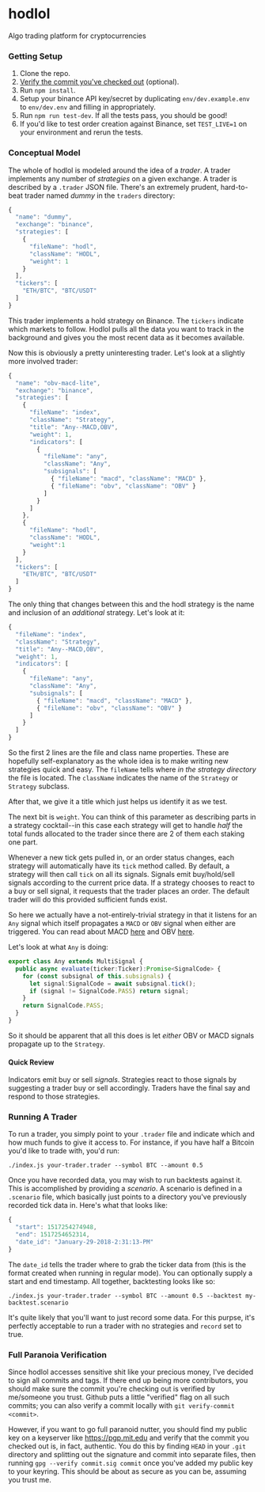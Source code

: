 # hodlol
Algo trading platform for cryptocurrencies


### Getting Setup
1. Clone the repo.
1. [Verify the commit you've checked out](#full-paranoia-verification) (optional).
1. Run `npm install`.
1. Setup your binance API key/secret by duplicating `env/dev.example.env` to `env/dev.env` and filling in appropriately.
1. Run `npm run test-dev`. If all the tests pass, you should be good!
1. If you'd like to test order creation against Binance, set `TEST_LIVE=1` on your environment and rerun the tests.


### Conceptual Model
The whole of hodlol is modeled around the idea of a _trader_. A trader implements any number of _strategies_ on a given exchange. A trader is described by a `.trader` JSON file. There's an extremely prudent, hard-to-beat trader named _dummy_ in the `traders` directory:

```javascript
{
  "name": "dummy",
  "exchange": "binance",
  "strategies": [
    {
      "fileName": "hodl",
      "className": "HODL",
      "weight": 1
    }
  ],
  "tickers": [
    "ETH/BTC", "BTC/USDT"
  ]
}
```

This trader implements a hold strategy on Binance. The `tickers` indicate which markets to follow. Hodlol pulls all the data you want to track in the background and gives you the most recent data as it becomes available.

Now this is obviously a pretty uninteresting trader. Let's look at a slightly more involved trader:

```javascript
{
  "name": "obv-macd-lite",
  "exchange": "binance",
  "strategies": [
    {
      "fileName": "index",
      "className": "Strategy",
      "title": "Any--MACD,OBV",
      "weight": 1,
      "indicators": [
        {
          "fileName": "any", 
          "className": "Any",
          "subsignals": [
            { "fileName": "macd", "className": "MACD" },
            { "fileName": "obv", "className": "OBV" }
          ]
        }
      ]
    },
    {
      "fileName": "hodl",
      "className": "HODL",
      "weight":1
    }
  ],
  "tickers": [
    "ETH/BTC", "BTC/USDT"
  ]
}

```

The only thing that changes between this and the hodl strategy is the name and inclusion of an _additional_ strategy. Let's look at it:

```javascript
{
  "fileName": "index",
  "className": "Strategy",
  "title": "Any--MACD,OBV",
  "weight": 1,
  "indicators": [
    {
      "fileName": "any", 
      "className": "Any",
      "subsignals": [
        { "fileName": "macd", "className": "MACD" },
        { "fileName": "obv", "className": "OBV" }
      ]
    }
  ]
}
```

So the first 2 lines are the file and class name properties. These are hopefully self-explanatory as the whole idea is to make writing new strategies quick and easy. The `fileName` tells where _in the strategy directory_ the file is located. The `className` indicates the name of the `Strategy` or `Strategy` subclass.

After that, we give it a title which just helps us identify it as we test.

The next bit is `weight`. You can think of this parameter as describing parts in a strategy cocktail--in this case each strategy will get to handle _half_ the total funds allocated to the trader since there are 2 of them each staking one part.

Whenever a new tick gets pulled in, or an order status changes, each strategy will automatically have its `tick` method called. By default, a strategy will then call `tick` on all its signals. Signals emit buy/hold/sell signals according to the current price data. If a strategy chooses to react to a buy or sell signal, it requests that the trader places an order. The default trader will do this provided sufficient funds exist.

So here we actually have a not-entirely-trivial strategy in that it listens for an `Any` signal which itself propagates a `MACD` or `OBV` signal when either are triggered. You can read about MACD [here](https://www.tradingview.com/wiki/MACD_(Moving_Average_Convergence/Divergence)) and OBV [here](https://www.tradingview.com/wiki/MACD_(Moving_Average_Convergence/Divergence)).

Let's look at what `Any` is doing:

```typescript
export class Any extends MultiSignal {
  public async evaluate(ticker:Ticker):Promise<SignalCode> {
    for (const subsignal of this.subsignals) {
      let signal:SignalCode = await subsignal.tick();
      if (signal != SignalCode.PASS) return signal;
    }
    return SignalCode.PASS;
  }
}
```

So it should be apparent that all this does is let _either_ OBV or MACD signals propagate up to the `Strategy`.

#### Quick Review
Indicators emit buy or sell _signals_. Strategies react to those signals by suggesting a trader buy or sell accordingly. Traders have the final say and respond to those strategies.

### Running A Trader
To run a trader, you simply point to your `.trader` file and indicate which and how much funds to give it access to. For instance, if you have half a Bitcoin you'd like to trade with, you'd run:

    ./index.js your-trader.trader --symbol BTC --amount 0.5

Once you have recorded data, you may wish to run backtests against it. This is accomplished by providing a _scenario_. A scenario is defined in a `.scenario` file, which basically just points to a directory you've previously recorded tick data in. Here's what that looks like:

```javascript
{
  "start": 1517254274948,
  "end": 1517254652314,
  "date_id": "January-29-2018-2:31:13-PM"
}
```

The `date_id` tells the trader where to grab the ticker data from (this is the format created when running in regular mode). You can optionally supply a start and end timestamp. All together, backtesting looks like so:

    ./index.js your-trader.trader --symbol BTC --amount 0.5 --backtest my-backtest.scenario

It's quite likely that you'll want to just record some data. For this purpse, it's perfectly acceptable to run a trader with no strategies and `record` set to true.

### Full Paranoia Verification
Since hodlol accesses sensitive shit like your precious money, I've decided to sign all commits and tags. If there end up being more contributors, you should make sure the commit you're checking out is verified by me/someone you trust. Github puts a little "verified" flag on all such commits; you can also verify a commit locally with `git verify-commit <commit>`.

However, if you want to go full paranoid nutter, you should find my public key on a keyserver like https://pgp.mit.edu and verify that the commit you checked out is, in fact, authentic. You do this by finding `HEAD` in your `.git` directory and splitting out the signature and commit into separate files, then running `gpg --verify commit.sig commit` once you've added my public key to your keyring. This should be about as secure as you can be, assuming you trust me.
